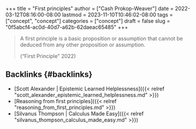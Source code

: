 +++
title = "First principles"
author = ["Cash Prokop-Weaver"]
date = 2022-03-12T08:16:00-08:00
lastmod = 2023-11-10T10:46:02-08:00
tags = ["concept", "concept"]
categories = ["concept"]
draft = false
slug = "0f5abcf4-ac0d-40d7-a62b-62daeac65485"
+++

> A first principle is a basic proposition or assumption that cannot be deduced from any other proposition or assumption.
>
> (“First Principle” 2022)


## Backlinks {#backlinks}

-   [Scott Alexander | Epistemic Learned Helplessness]({{< relref "scott_alexander_epistemic_learned_helplessness.md" >}})
-   [Reasoning from first principles]({{< relref "reasoning_from_first_principles.md" >}})
-   [Silvanus Thompson | Calculus Made Easy]({{< relref "silvanus_thompson_calculus_made_easy.md" >}})
